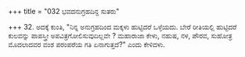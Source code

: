 +++
title = "032 ಭವದನುಗ್ರಹದಿನ್ದ ಸುತರು"

+++
32. ಅದಕ್ಕೆ ಕುಂತಿ, "ನಿನ್ನ ಅನುಗ್ರಹದಿಂದ ಮಕ್ಕಳು ಹುಟ್ಟಿದರೆ ಒಳ್ಳೆಯದು. ಬೇರೆ ರೀತಿಯಲ್ಲಿ ಹುಟ್ಟಿದರೆ ಕುಲವನ್ನು ಪಾಪಸ್ತ್ರೀ ಅಪವಿತ್ರಗೋಲಿಸುವುದಿಲ್ಲವೇ ? ಮಹಾರಾಜಾ ಕೇಳು, ನಹುಷ, ನಳ, ಪೌರವ, ಸುಹೋತ್ರ ಮೊದಲಾದವರ ವಂಶ ಪರಂಪರೆಯ ಗತಿ ಏನಾಗುತ್ತದೆ?" ಎಂದು ಕೇಳಿದಳು.